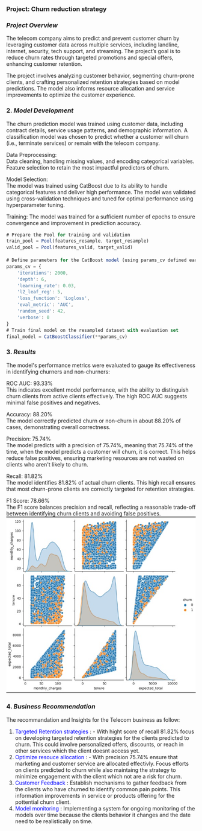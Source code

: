 ### Project:  Churn reduction strategy
### *Project Overview*  

The telecom company aims to predict and prevent customer churn by leveraging customer data across multiple services, including landline, internet, security, tech support, and streaming. The project’s goal is to reduce churn rates through targeted promotions and special offers, enhancing customer retention.  

The project involves analyzing customer behavior, segmenting churn-prone clients, and crafting personalized retention strategies based on model predictions. The model also informs resource allocation and service improvements to optimize the customer experience.  

### 2. *Model Development*  
The churn prediction model was trained using customer data, including contract details, service usage patterns, and demographic information. A classification model was chosen to predict whether a customer will churn (i.e., terminate services) or remain with the telecom company.  

Data Preprocessing:    
Data cleaning, handling missing values, and encoding categorical variables.  
Feature selection to retain the most impactful predictors of churn.  

Model Selection:  
The model was trained using CatBoost due to its ability to handle categorical features and deliver high performance.
The model was validated using cross-validation techniques and tuned for optimal performance using hyperparameter tuning.

Training:
The model was trained for a sufficient number of epochs to ensure convergence and improvement in prediction accuracy.  
```javascript
# Prepare the Pool for training and validation
train_pool = Pool(features_resample, target_resample)
valid_pool = Pool(features_valid, target_valid)

# Define parameters for the CatBoost model (using params_cv defined earlier)
params_cv = {
    'iterations': 2000,
    'depth': 6,
    'learning_rate': 0.03,
    'l2_leaf_reg': 5,
    'loss_function': 'Logloss',
    'eval_metric': 'AUC',
    'random_seed': 42,
    'verbose': 0
}
# Train final model on the resampled dataset with evaluation set
final_model = CatBoostClassifier(**params_cv)

```

### 3. *Results*  
The model's performance metrics were evaluated to gauge its effectiveness in identifying churners and non-churners:  

ROC AUC: 93.33%    
This indicates excellent model performance, with the ability to distinguish churn clients from active clients effectively. The high ROC AUC suggests minimal false positives and negatives.

Accuracy: 88.20%  
The model correctly predicted churn or non-churn in about 88.20% of cases, demonstrating overall correctness.  

Precision: 75.74%  
The model predicts with a precision of 75.74%, meaning that 75.74% of the time, when the model predicts a customer will churn, it is correct. This helps reduce false positives, ensuring marketing resources are not wasted on clients who aren't likely to churn.  

Recall: 81.82%  
The model identifies 81.82% of actual churn clients. This high recall ensures that most churn-prone clients are correctly targeted for retention strategies.  

F1 Score: 78.66%  
The F1 score balances precision and recall, reflecting a reasonable trade-off between identifying churn clients and avoiding false positives.  
<img src="images/Corr_churn.jpg?raw=true"/>

### 4. *Business Recommendation*
The recommandation and Insights for the Telecom business as follow:  
1) <font color='blue'> Targeted Retention strategies </font> : - With hight score of recall 81.82% focus on developing targeted retention strategies for the clients predicted to churn. This could involve personalized offers, discounts, or reach in other services which the client doesnt access yet.  
2) <font color='blue'> Optimize resouce allocation </font> : - With precision 75.74% ensure that marketing and customer service are allocated effectivly. Focus efforts on clients predicted to churn while also maintaing the strategy to minimize engagement with the client which not  are a risk for churn.  
3) <font color='blue'> Customer Feedback </font> : Establish mechanisms to gather feedback from the clients who have churned to identify common pain points. This information improvements in service or products offering for the pottential churn client.  
3) <font color='blue'> Model monitoring </font> : Implementing a system  for ongoing monitoring  of the models over time because the clients behavior it changes and the date need to be realistically on time.
